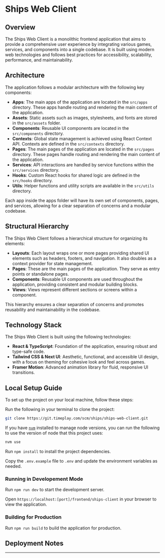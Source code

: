 # Ships Web Client

## Overview

The Ships Web Client is a monolithic frontend application that aims to provide a comprehensive user experience by integrating various games, services, and components into a single codebase. It is built using modern web technologies and follows best practices for accessibility, scalability, performance, and maintainability.

## Architecture

The application follows a modular architecture with the following key components:

- **Apps**: The main apps of the application are located in the `src/apps` directory. These apps handle routing and rendering the main content of the application.
- **Assets**: Static assets such as images, stylesheets, and fonts are stored in the `src/assets` folder.
- **Components**: Reusable UI components are located in the `src/components` directory.
- **Contexts**: Global state management is achieved using React Context API. Contexts are defined in the `src/contexts` directory.
- **Pages**: The main pages of the application are located in the `src/pages` directory. These pages handle routing and rendering the main content of the application.
- **Services**: API interactions are handled by service functions within the `src/services` directory.
- **Hooks**: Custom React hooks for shared logic are defined in the `src/hooks` directory.
- **Utils**: Helper functions and utility scripts are available in the `src/utils` directory.

Each app inside the apps folder will have its own set of components, pages, and services, allowing for a clear separation of concerns and a modular codebase.

## Structural Hierarchy

The Ships Web Client follows a hierarchical structure for organizing its elements:

- **Layouts**: Each layout wraps one or more pages providing shared UI elements such as headers, footers, and navigation. It also doubles as a context provider for state management.
- **Pages**: These are the main pages of the application. They serve as entry points or standalone pages.
- **Components**: Reusable UI components are used throughout the application, providing consistent and modular building blocks.
- **Views**: Views represent different sections or screens within a component.

This hierarchy ensures a clear separation of concerns and promotes reusability and maintainability in the codebase.

## Technology Stack

The Ships Web Client is built using the following technologies:

- **React & TypeScript**: Foundation of the application, ensuring robust and type-safe code.
- **Tailwind CSS & Next UI**: Aesthetic, functional, and accessible UI design, with a focus on theming for cohesive look and feel across games.
- **Framer Motion**: Advanced animation library for fluid, responsive UI transitions.

## Local Setup Guide

To set up the project on your local machine, follow these steps:

Run the following in your terminal to clone the project:

```sh
git clone https://git.timeplay.com/scm/ships/ships-web-client.git
```

If you have [`nvm`](https://github.com/nvm-sh/nvm) installed to manage node versions, you can run the following to use the version of node that this project uses:

```sh
nvm use
```

Run `npm install` to install the project dependencies.

Copy the `.env.example` file to `.env` and update the environment variables as needed.

### Running in Developement Mode

Run `npm run dev` to start the development server.

Open `https://localhost:[port]/frontend/ships-client` in your browser to view the application.

### Building for Production

Run `npm run build` to build the application for production.

## Deployment Notes

---
